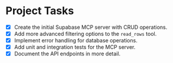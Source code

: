 # Project Tasks

- [x] Create the initial Supabase MCP server with CRUD operations.
- [x] Add more advanced filtering options to the `read_rows` tool.
- [x] Implement error handling for database operations.
- [x] Add unit and integration tests for the MCP server.
- [x] Document the API endpoints in more detail.
